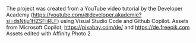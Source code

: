 The project was created from a YouTube video tutorial by the Developer Academy (https://youtube.com/@developer.akademie?si=dsNtju1HZSFiiRLF) using Visual Studio Code and Github Copilot.
Assets from Microsoft Copilot, https://pixabay.com/de/ and https://de.freepik.com 
Assets edited with Affinity Photo 2.
